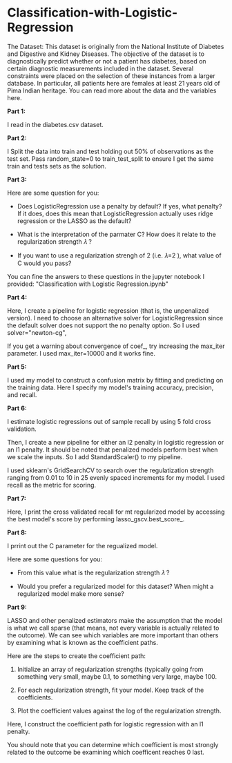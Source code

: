 # Classification-with-Logistic-Regression
The Dataset: This dataset is originally from the National Institute of Diabetes and Digestive and Kidney Diseases. The objective of the dataset is to diagnostically predict whether or not a patient has diabetes, based on certain diagnostic measurements included in the dataset. Several constraints were placed on the selection of these instances from a larger database. In particular, all patients here are females at least 21 years old of Pima Indian heritage.  You can read more about the data and the variables here.

**Part 1:**

I read in the diabetes.csv dataset.


**Part 2:**

I Split the data into train and test holding out 50% of observations as the test set. Pass random_state=0 to train_test_split to ensure I get the same train and tests sets as the solution.


**Part 3:**

Here are some question for you:

- Does LogisticRegression use a penalty by default? If yes, what penalty? If it does, does this mean that LogisticRegression actually uses ridge regression or the LASSO as the default?

- What is the interpretation of the parmater C? How does it relate to the regularization strength  𝜆 ?

- If you want to use a regularization strengh of 2 (i.e.  𝜆=2 ), what value of C would you pass?

You can fine the answers to these questions in the jupyter notebook I provided: "Classification with Logistic Regression.ipynb"


**Part 4:**

Here, I create a pipeline for logistic regression (that is, the unpenalized version). I need to choose an alternative solver for LogisticRegression since the default solver does not support the no penalty option. So I used solver="newton-cg",

If you get a warning about convergence of coef_, try increasing the max_iter parameter. I used max_iter=10000 and it works fine.


**Part 5:**

I used my model to construct a confusion matrix by fitting and predicting on the training data. 
Here I specify my model's training accuracy, precision, and recall.


**Part 6:**

I estimate logistic regressions out of sample recall by using 5 fold cross validation.

Then, I create a new pipeline for either an l2 penalty in logistic regression or an l1 penalty. It should be noted that penalized models perform best when we scale the inputs. So I add StandardScaler() to my pipeline.

I used sklearn's GridSearchCV to search over the regulatization strength ranging from 0.01 to 10 in 25 evenly spaced increments for my model. I used recall as the metric for scoring.


**Part 7:**

Here, I print the cross validated recall for mt regularized model by accessing the best model's score by performing lasso_gscv.best_score_.


**Part 8:**

I prrint out the C parameter for the regualized model. 

Here are some questions for you:

- From this value what is the regularization strength  𝜆 ?

- Would you prefer a regularized model for this dataset? When might a regularized model make more sense?


**Part 9:**

LASSO and other penalized estimators make the assumption that the model is what we call sparse (that means, not every variable is actually related to the outcome). We can see which variables are more important than others by examining what is known as the coefficient paths.

Here are the steps to create the coefficient path:

1) Initialize an array of regularization strengths (typically going from something very small, maybe 0.1, to something very large, maybe 100.

2) For each regularization strength, fit your model. Keep track of the coefficients.

3) Plot the coefficient values against the log of the regularization strength.

Here, I construct the coefficient path for logistic regression with an l1 penalty.

You should note that you can determine which coefficient is most strongly related to the outcome be examining which coefficent reaches 0 last.
